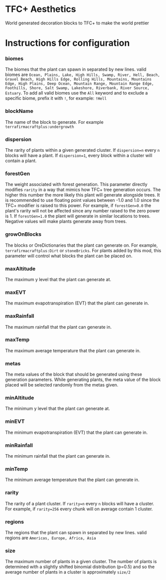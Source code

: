 # TFC+ Aesthetics
World generated decoration blocks to TFC+ to make the world prettier

# Instructions for configuration

### biomes
The biomes that the plant can spawn in separated by new lines. valid biomes are `Ocean, Plains, Lake, High Hills, Swamp, River, Hell, Beach, Gravel Beach, High Hills Edge, Rolling Hills, Mountains, Mountains Edge, High Plains, Deep Ocean, Mountain Range, Mountain Range Edge, Foothills, Shore, Salt Swamp, Lakeshore, Riverbank, River Source, Estuary`. To add all valid biomes use the `All` keyword and to exclude a specific biome, prefix it with `!`, for example: `!Hell`
### blockName
The name of the block to generate. For example `terrafirmacraftplus:undergrowth`
### dispersion
The rarity of plants within a given generated cluster. If `dispersion=n` every `n` blocks will have a plant. If `dispersion=1`, every block within a cluster will contain a plant.
### forestGen
The weight associated with forest generation. This parameter directly modifies `rarity` in a way that mimics how TFC+ tree generation occurs. The higher this number the more likely this plant will generate alongside trees. It is recommended to use floating point values between -1.0 and 1.0 since the TFC+ modifier is raised to this power. For example, if `forestGen=0.0` the plant's rarity will not be affected since any number raised to the zero power is 1. If `forestGen=1.0` the plant will generate in similar locations to trees. Negative values will make plants generate away from trees. 
### growOnBlocks
The blocks or OreDictionaries that the plant can generate on. For example, `terrafirmacraftplus:Dirt` or `stoneBricks`. For plants added by this mod, this parameter will control what blocks the plant can be placed on.
### maxAltitude
The maximum y level that the plant can generate at.
### maxEVT
The maximum evapotranspiration (EVT) that the plant can generate in.
### maxRainfall
The maximum rainfall that the plant can generate in.
### maxTemp
The maximum average temperature that the plant can generate in.
### metas
The meta values of the block that should be generated using these generation parameters. While generating plants, the meta value of the block placed will be selected randomly from the metas given.
### minAltitude
The minimum y level that the plant can generate at.
### minEVT
The minimum evapotranspiration (EVT) that the plant can generate in.
### minRainfall
The minimum rainfall that the plant can generate in.
### minTemp
The minimum average temperature that the plant can generate in.
### rarity
The rarity of a plant cluster. If `rarity=n` every `n` blocks will have a cluster. For example, if `rarity=256` every chunk will on average contain 1 cluster.
### regions
The regions that the plant can spawn in separated by new lines. valid regions are `Americas, Europe, Africa, Asia`
### size
The maximum number of plants in a given cluster. The number of plants is determined with a slightly shifted binomial distribution (p=0.5) and so the average number of plants in a cluster is approximately `size/2`
